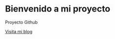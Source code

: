 # Bienvenido a mi proyecto

Proyecto Github

[Visita mi blog](https://github.com/kazego/github-project)

